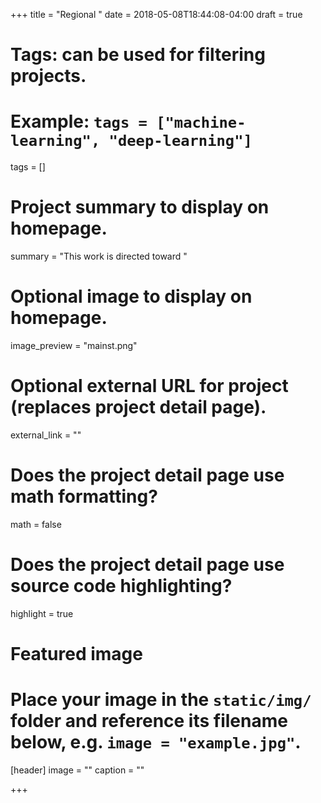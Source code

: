 +++
title = "Regional "
date = 2018-05-08T18:44:08-04:00
draft = true

# Tags: can be used for filtering projects.
# Example: `tags = ["machine-learning", "deep-learning"]`
tags = []

# Project summary to display on homepage.
summary = "This work is directed toward "

# Optional image to display on homepage.
image_preview = "mainst.png"

# Optional external URL for project (replaces project detail page).
external_link = ""

# Does the project detail page use math formatting?
math = false

# Does the project detail page use source code highlighting?
highlight = true

# Featured image
# Place your image in the `static/img/` folder and reference its filename below, e.g. `image = "example.jpg"`.
[header]
image = ""
caption = ""

+++
